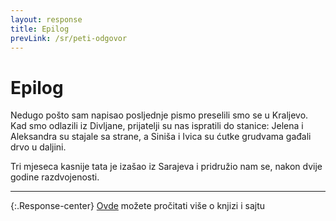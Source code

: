 ```yaml
---
layout: response
title: Epilog
prevLink: /sr/peti-odgovor
---
```


# Epilog

Nedugo pošto sam napisao posljednje pismo preselili smo se u Kraljevo. Kad smo odlazili iz Divljane, prijatelji su nas ispratili do stanice: Jelena i Aleksandra su stajale sa strane, a Siniša i Ivica su ćutke grudvama gađali drvo u daljini.

Tri mjeseca kasnije tata je izašao iz Sarajeva i pridružio nam se, nakon dvije godine razdvojenosti.

-----

{:.Response-center}
<a href="{{ site.aboutLink }}">Ovde</a> možete pročitati više o knjizi i sajtu

